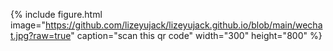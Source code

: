 {% include figure.html image="https://github.com/lizeyujack/lizeyujack.github.io/blob/main/wechat.jpg?raw=true" caption="scan this qr code" width="300" height="800" %}
